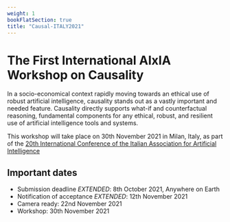 ```yaml
---
weight: 1
bookFlatSection: true
title: "Causal-ITALY2021"
---
```


# The First International AIxIA Workshop on Causality

In a socio-economical context rapidly moving towards an ethical use of robust artificial intelligence, causality stands out as a vastly important and needed feature. Causality directly supports what-if and counterfactual reasoning, fundamental components for any ethical, robust, and resilient use of artificial intelligence tools and systems.


This workshop will take place on 30th November 2021 in Milan, Italy, as part of the [20th International Conference of the Italian Association for Artificial Intelligence](https://aixia2021.disco.unimib.it/)


## Important dates
* Submission deadline *EXTENDED*: 8th October 2021, Anywhere on Earth
* Notification of acceptance *EXTENDED*: 12th November 2021
* Camera ready: 22nd November 2021
* Workshop: 30th November 2021
